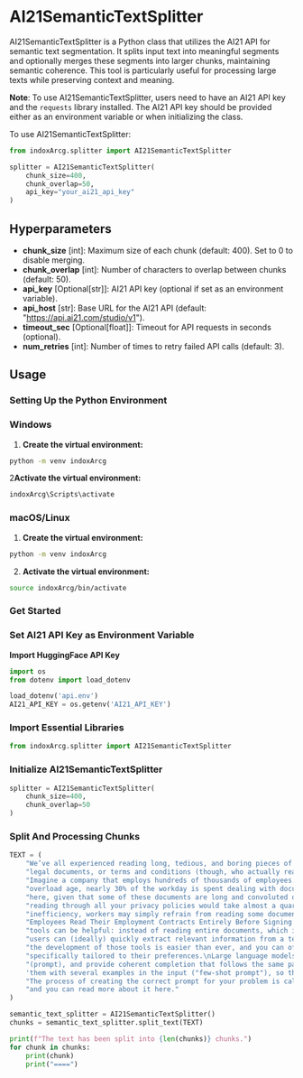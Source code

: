# AI21SemanticTextSplitter

AI21SemanticTextSplitter is a Python class that utilizes the AI21 API for semantic text segmentation. It splits input text into meaningful segments and optionally merges these segments into larger chunks, maintaining semantic coherence. This tool is particularly useful for processing large texts while preserving context and meaning.

**Note**: To use AI21SemanticTextSplitter, users need to have an AI21 API key and the `requests` library installed. The AI21 API key should be provided either as an environment variable or when initializing the class.

To use AI21SemanticTextSplitter:

```python
from indoxArcg.splitter import AI21SemanticTextSplitter

splitter = AI21SemanticTextSplitter(
    chunk_size=400,
    chunk_overlap=50,
    api_key="your_ai21_api_key"
)
```

## Hyperparameters

- **chunk_size** [int]: Maximum size of each chunk (default: 400). Set to 0 to disable merging.
- **chunk_overlap** [int]: Number of characters to overlap between chunks (default: 50).
- **api_key** [Optional[str]]: AI21 API key (optional if set as an environment variable).
- **api_host** [str]: Base URL for the AI21 API (default: "https://api.ai21.com/studio/v1").
- **timeout_sec** [Optional[float]]: Timeout for API requests in seconds (optional).
- **num_retries** [int]: Number of times to retry failed API calls (default: 3).

## Usage

### Setting Up the Python Environment

### Windows

1. **Create the virtual environment:**

```bash
python -m venv indoxArcg
```

2**Activate the virtual environment:**

```bash
indoxArcg\Scripts\activate
```

### macOS/Linux

1. **Create the virtual environment:**

```bash
python -m venv indoxArcg
```

2. **Activate the virtual environment:**

```bash
source indoxArcg/bin/activate
```

### Get Started

### Set AI21 API Key as Environment Variable

**Import HuggingFace API Key**

```python
import os
from dotenv import load_dotenv

load_dotenv('api.env')
AI21_API_KEY = os.getenv('AI21_API_KEY')
```

### Import Essential Libraries

```python
from indoxArcg.splitter import AI21SemanticTextSplitter
```

### Initialize AI21SemanticTextSplitter

```python
splitter = AI21SemanticTextSplitter(
    chunk_size=400,
    chunk_overlap=50
)
```

### Split And Processing Chunks

```python
TEXT = (
    "We’ve all experienced reading long, tedious, and boring pieces of text - financial reports, "
    "legal documents, or terms and conditions (though, who actually reads those terms and conditions to be honest?).\n"
    "Imagine a company that employs hundreds of thousands of employees. In today's information "
    "overload age, nearly 30% of the workday is spent dealing with documents. There's no surprise "
    "here, given that some of these documents are long and convoluted on purpose (did you know that "
    "reading through all your privacy policies would take almost a quarter of a year?). Aside from "
    "inefficiency, workers may simply refrain from reading some documents (for example, Only 16% of "
    "Employees Read Their Employment Contracts Entirely Before Signing!).\nThis is where AI-driven summarization "
    "tools can be helpful: instead of reading entire documents, which is tedious and time-consuming, "
    "users can (ideally) quickly extract relevant information from a text. With large language models, "
    "the development of those tools is easier than ever, and you can offer your users a summary that is "
    "specifically tailored to their preferences.\nLarge language models naturally follow patterns in input "
    "(prompt), and provide coherent completion that follows the same patterns. For that, we want to feed "
    'them with several examples in the input ("few-shot prompt"), so they can follow through. '
    "The process of creating the correct prompt for your problem is called prompt engineering, "
    "and you can read more about it here."
)

semantic_text_splitter = AI21SemanticTextSplitter()
chunks = semantic_text_splitter.split_text(TEXT)

print(f"The text has been split into {len(chunks)} chunks.")
for chunk in chunks:
    print(chunk)
    print("====")
```
